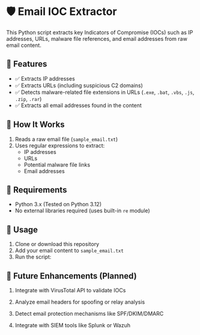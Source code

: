 # 🛡️ Email IOC Extractor

This Python script extracts key Indicators of Compromise (IOCs) such as IP addresses, URLs, malware file references, and email addresses from raw email content.

## 📌 Features

- ✅ Extracts IP addresses
- ✅ Extracts URLs (including suspicious C2 domains)
- ✅ Detects malware-related file extensions in URLs (`.exe`, `.bat`, `.vbs`, `.js`, `.zip`, `.rar`)
- ✅ Extracts all email addresses found in the content

## 📂 How It Works

1. Reads a raw email file (`sample_email.txt`)
2. Uses regular expressions to extract:
   - IP addresses
   - URLs
   - Potential malware file links
   - Email addresses

## 🔧 Requirements

- Python 3.x (Tested on Python 3.12)
- No external libraries required (uses built-in `re` module)

## 🚀 Usage

1. Clone or download this repository
2. Add your email content to `sample_email.txt`
3. Run the script:

## 🧪 Future Enhancements (Planned)
1. Integrate with VirusTotal API to validate IOCs

2. Analyze email headers for spoofing or relay analysis

3. Detect email protection mechanisms like SPF/DKIM/DMARC

4. Integrate with SIEM tools like Splunk or Wazuh
